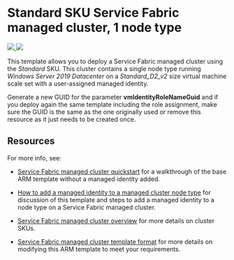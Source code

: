 # Standard SKU Service Fabric managed cluster, 1 node type

<a href="https://portal.azure.com/#create/Microsoft.Template/uri/https%3A%2F%2Fraw.githubusercontent.com%2FAzure-Samples%2Fservice-fabric-cluster-templates%2Fmaster%2FSF-Managed-Standard-SKU-1-NT-MI%2Fazuredeploy.json" target="_blank">
    <img src="http://azuredeploy.net/deploybutton.png"/>
</a>
<a href="http://armviz.io/#/?load=https%3A%2F%2Fraw.githubusercontent.com%2FAzure-Samples%2Fservice-fabric-cluster-templates%2Fmaster%2FSF-Managed-Standard-SKU-1-NT-MI%2Fazuredeploy.json" target="_blank">
    <img src="http://armviz.io/visualizebutton.png"/>
</a>

This template allows you to deploy a Service Fabric managed cluster using the *Standard* SKU. This cluster contains a single node type running *Windows Server 2019 Datacenter* on a *Standard_D2_v2* size virtual machine scale set with a user-assigned managed identity.

Generate a new GUID for the parameter **vmIdentityRoleNameGuid** and if you deploy again the same template including the role assignment, make sure the GUID is the same as the one originally used or remove this resource as it just needs to be created once.

## Resources

For more info, see:

- [Service Fabric managed cluster quickstart](https://docs.microsoft.com/azure/service-fabric/quickstart-managed-cluster-template) for a walkthrough of the base ARM template without a managed identity added.

- [How to add a managed identity to a managed cluster node type](https://docs.microsoft.com/azure/service-fabric/how-to-managed-identity-managed-cluster-vmss) for discussion of this template and steps to add a managed identity to a node type on a Service Fabric managed cluster.

- [Service Fabric managed cluster overview](https://docs.microsoft.com/azure/service-fabric/overview-managed-cluster) for more details on cluster SKUs.

- [Service Fabric managed cluster template format](https://docs.microsoft.com/azure/templates/microsoft.servicefabric/2020-01-01-preview/managedclusters) for more details on modifying this ARM template to meet your requirements.
